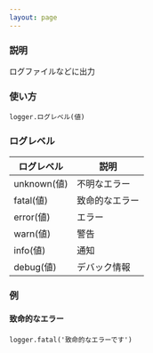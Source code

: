 ```yaml
---
layout: page
---
```


### 説明

ログファイルなどに出力

### 使い方

    logger.ログレベル(値)

### ログレベル

| ログレベル  | 説明           |
| ----------- | -------------- |
| unknown(値) | 不明なエラー   |
| fatal(値)   | 致命的なエラー |
| error(値)   | エラー         |
| warn(値)    | 警告           |
| info(値)    | 通知           |
| debug(値)   | デバック情報   |

### 例

#### 致命的なエラー

    logger.fatal('致命的なエラーです')
